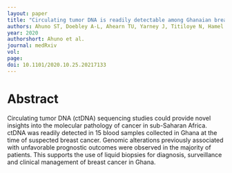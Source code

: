 ```yaml
---
layout: paper
title: "Circulating tumor DNA is readily detectable among Ghanaian breast cancer patients supporting non-invasive cancer genomic studies in Africa"
authors: Ahuno ST, Doebley A-L, Ahearn TU, Yarney J, Titiloye N, Hamel N, Adjei E, Clegg-Lamptey J-N, Edusei L, Awuah B, Song X, Vanderpuye V, Abubakar M, Duggan M, Stover D, Nyarko K, Bartlet JM, Aitpillah F, Ansong D, Gardner KL, Boateng FA, Bowcock AM, Caldas C, Foulkes WD, Wiafe S, Wiafe-Addai B, Garcia-Closas M, Kwarteng A, <u><b>Ha G*</b></u>, Figueroa JD*, Polak P*.
year: 2020
authorshort: Ahuno et al.
journal: medRxiv 
vol: 
page: 
doi: 10.1101/2020.10.25.20217133
---
```


# Abstract

Circulating tumor DNA (ctDNA) sequencing studies could provide novel insights into the molecular pathology of cancer in sub-Saharan Africa. ctDNA was readily detected in 15 blood samples collected in Ghana at the time of suspected breast cancer. Genomic alterations previously associated with unfavorable prognostic outcomes were observed in the majority of patients. This supports the use of liquid biopsies for diagnosis, surveillance and clinical management of breast cancer in Ghana.
